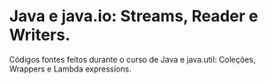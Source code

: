 # Java e java.io: Streams, Reader e Writers.
Códigos fontes feitos durante o curso de Java e java.util: Coleções, Wrappers e Lambda expressions.
